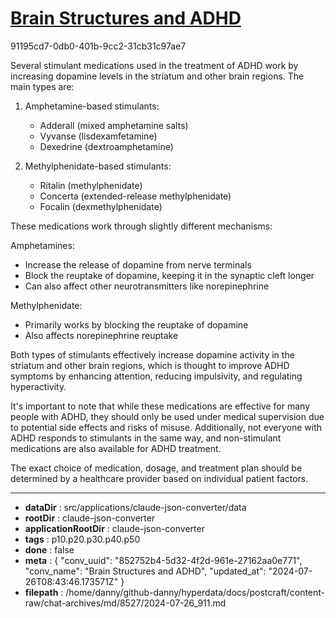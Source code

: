 # [Brain Structures and ADHD](https://claude.ai/chat/852752b4-5d32-4f2d-961e-27162aa0e771)

91195cd7-0db0-401b-9cc2-31cb31c97ae7

 Several stimulant medications used in the treatment of ADHD work by increasing dopamine levels in the striatum and other brain regions. The main types are:

1. Amphetamine-based stimulants:
   - Adderall (mixed amphetamine salts)
   - Vyvanse (lisdexamfetamine)
   - Dexedrine (dextroamphetamine)

2. Methylphenidate-based stimulants:
   - Ritalin (methylphenidate)
   - Concerta (extended-release methylphenidate)
   - Focalin (dexmethylphenidate)

These medications work through slightly different mechanisms:

Amphetamines:
- Increase the release of dopamine from nerve terminals
- Block the reuptake of dopamine, keeping it in the synaptic cleft longer
- Can also affect other neurotransmitters like norepinephrine

Methylphenidate:
- Primarily works by blocking the reuptake of dopamine
- Also affects norepinephrine reuptake

Both types of stimulants effectively increase dopamine activity in the striatum and other brain regions, which is thought to improve ADHD symptoms by enhancing attention, reducing impulsivity, and regulating hyperactivity.

It's important to note that while these medications are effective for many people with ADHD, they should only be used under medical supervision due to potential side effects and risks of misuse. Additionally, not everyone with ADHD responds to stimulants in the same way, and non-stimulant medications are also available for ADHD treatment.

The exact choice of medication, dosage, and treatment plan should be determined by a healthcare provider based on individual patient factors.

---

* **dataDir** : src/applications/claude-json-converter/data
* **rootDir** : claude-json-converter
* **applicationRootDir** : claude-json-converter
* **tags** : p10.p20.p30.p40.p50
* **done** : false
* **meta** : {
  "conv_uuid": "852752b4-5d32-4f2d-961e-27162aa0e771",
  "conv_name": "Brain Structures and ADHD",
  "updated_at": "2024-07-26T08:43:46.173571Z"
}
* **filepath** : /home/danny/github-danny/hyperdata/docs/postcraft/content-raw/chat-archives/md/8527/2024-07-26_911.md